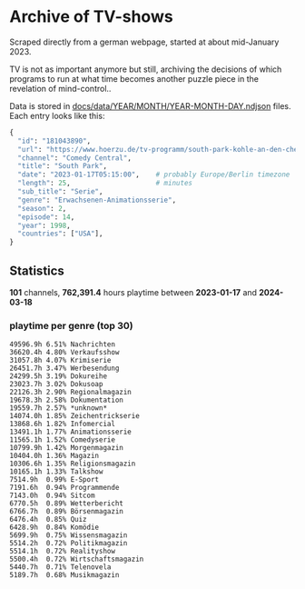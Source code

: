 # Archive of TV-shows

Scraped directly from a german webpage, started at about mid-January 2023.

TV is not as important anymore but still, archiving the decisions of which programs to run at what time
becomes another puzzle piece in the revelation of mind-control.. 

Data is stored in [docs/data/YEAR/MONTH/YEAR-MONTH-DAY.ndjson](docs/data/) files. 
Each entry looks like this:

```python
{
  "id": "181043890", 
  "url": "https://www.hoerzu.de/tv-programm/south-park-kohle-an-den-chefkoch/bid_181043890/", 
  "channel": "Comedy Central", 
  "title": "South Park", 
  "date": "2023-01-17T05:15:00",    # probably Europe/Berlin timezone 
  "length": 25,                     # minutes 
  "sub_title": "Serie", 
  "genre": "Erwachsenen-Animationsserie", 
  "season": 2, 
  "episode": 14, 
  "year": 1998, 
  "countries": ["USA"],
}
```

## Statistics

**101** channels, **762,391.4** hours playtime between **2023-01-17** and **2024-03-18**


### playtime per genre (top 30)

    49596.9h 6.51% Nachrichten
    36620.4h 4.80% Verkaufsshow
    31057.8h 4.07% Krimiserie
    26451.7h 3.47% Werbesendung
    24299.5h 3.19% Dokureihe
    23023.7h 3.02% Dokusoap
    22126.3h 2.90% Regionalmagazin
    19678.3h 2.58% Dokumentation
    19559.7h 2.57% *unknown*
    14074.0h 1.85% Zeichentrickserie
    13868.6h 1.82% Infomercial
    13491.1h 1.77% Animationsserie
    11565.1h 1.52% Comedyserie
    10799.9h 1.42% Morgenmagazin
    10404.0h 1.36% Magazin
    10306.6h 1.35% Religionsmagazin
    10165.1h 1.33% Talkshow
    7514.9h  0.99% E-Sport
    7191.6h  0.94% Programmende
    7143.0h  0.94% Sitcom
    6770.5h  0.89% Wetterbericht
    6766.7h  0.89% Börsenmagazin
    6476.4h  0.85% Quiz
    6428.9h  0.84% Komödie
    5699.9h  0.75% Wissensmagazin
    5514.2h  0.72% Politikmagazin
    5514.1h  0.72% Realityshow
    5500.4h  0.72% Wirtschaftsmagazin
    5440.7h  0.71% Telenovela
    5189.7h  0.68% Musikmagazin
